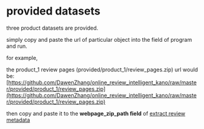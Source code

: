 # provided datasets

three product datasets are provided.

simply copy and paste the url of particular object into the field of program and run.

for example,

the product_1 review pages (provided/product_1/review_pages.zip) url would be:
[https://github.com/DawenZhang/online_review_intelligent_kano/raw/master/provided/product_1/review_pages.zip](https://github.com/DawenZhang/online_review_intelligent_kano/raw/master/provided/product_1/review_pages.zip)

then copy and paste it to the __webpage_zip_path field__ of [extract review metadata](https://colab.research.google.com/github/DawenZhang/online_review_intelligent_kano/blob/master/product_review_extraction.ipynb)